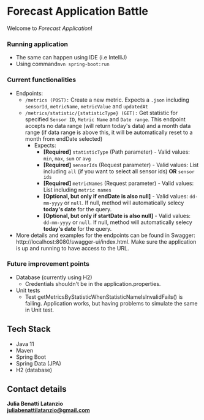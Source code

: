 # Forecast Application Battle

Welcome to _Forecast Application_!

### Running application
* The same can happen using IDE (i.e IntelliJ)
* Using command`mvn spring-boot:run`

### Current functionalities
* Endpoints:
  * `/metrics (POST):` Create a new metric. Expects a `.json` including `sensorId`, `metricName`, `metricValue` and `updatedAt`
  * `/metrics/statistic/{statisticType} (GET):` Get statistic for specified `Sensor ID`, `Metric Name` and `Date range`. 
  This endpoint accepts no data range (will return today's data) and a month data range (if data range is above this, it will be automatically reset to a month from endDate selected)
    * Expects:
      * **[Required]** `statisticType` (Path parameter) - Valid values: `min`, `max`, `sum` or `avg`
      * **[Required]** `sensorIds` (Request parameter) - Valid values: List including `all` (if you want to select all sensor ids) **OR** `sensor ids`
      * **[Required]** `metricNames` (Request parameter) - Valid values: List including `metric names`
      * **[Optional, but only if endDate is also null]** - Valid values: `dd-mm-yyyy` or `null`. If null, method will automatically selecy **today's date** for the query.
      * **[Optional, but only if startDate is also null]** - Valid values: `dd-mm-yyyy` or `null`. If null, method will automatically selecy **today's date** for the query.
* More details and examples for the endpoints can be found in Swagger: http://localhost:8080/swagger-ui/index.html. Make sure the application is up and running to have access to the URL.

### Future improvement points
* Database (currently using H2)
  * Credentials shouldn't be in the application.properties.
* Unit tests
  * Test getMetricsByStatisticWhenStatisticNameIsInvalidFails() is failing. Application works, but having problems to simulate the same in Unit test.
  

## Tech Stack
* Java 11
* Maven
* Spring Boot
* Spring Data (JPA)
* H2 (database)

## Contact details
**Julia Benatti Latanzio <br>
juliabenattilatanzio@gmail.com**


    

